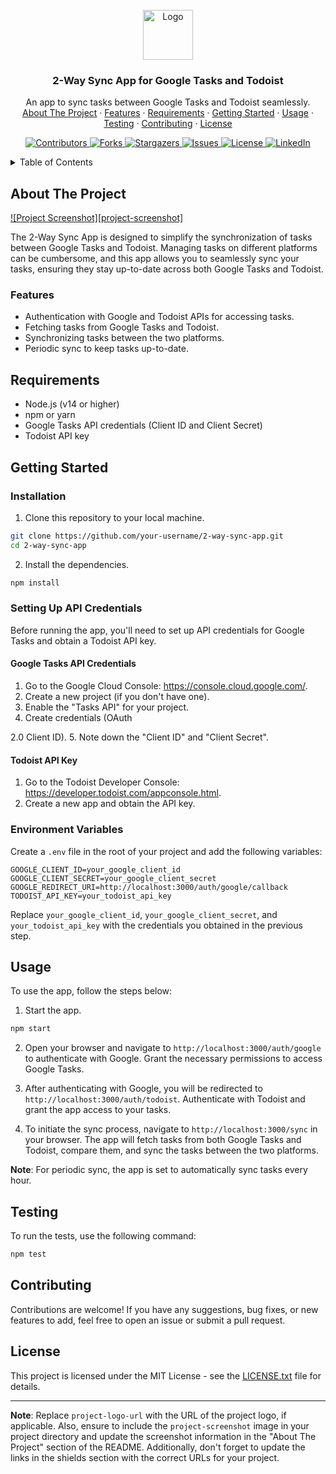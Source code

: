 <!-- Project Logo -->
<br />
<div align="center">
  <a href="https://github.com/your-username/2-way-sync-app">
    <img src="project-logo-url" alt="Logo" width="80" height="80">
  </a>

  <h3 align="center">2-Way Sync App for Google Tasks and Todoist</h3>

  <p align="center">
    An app to sync tasks between Google Tasks and Todoist seamlessly.
    <br />
    <a href="#about-the-project">About The Project</a>
    ·
    <a href="#features">Features</a>
    ·
    <a href="#requirements">Requirements</a>
    ·
    <a href="#getting-started">Getting Started</a>
    ·
    <a href="#usage">Usage</a>
    ·
    <a href="#testing">Testing</a>
    ·
    <a href="#contributing">Contributing</a>
    ·
    <a href="#license">License</a>
  </p>
</div>

<!-- Project Shields -->
<p align="center">
  <a href="https://github.com/your-username/2-way-sync-app/graphs/contributors">
    <img src="https://img.shields.io/github/contributors/your-username/2-way-sync-app.svg?style=for-the-badge" alt="Contributors">
  </a>
  <a href="https://github.com/your-username/2-way-sync-app/network/members">
    <img src="https://img.shields.io/github/forks/your-username/2-way-sync-app.svg?style=for-the-badge" alt="Forks">
  </a>
  <a href="https://github.com/your-username/2-way-sync-app/stargazers">
    <img src="https://img.shields.io/github/stars/your-username/2-way-sync-app.svg?style=for-the-badge" alt="Stargazers">
  </a>
  <a href="https://github.com/your-username/2-way-sync-app/issues">
    <img src="https://img.shields.io/github/issues/your-username/2-way-sync-app.svg?style=for-the-badge" alt="Issues">
  </a>
  <a href="https://github.com/your-username/2-way-sync-app/blob/master/LICENSE.txt">
    <img src="https://img.shields.io/github/license/your-username/2-way-sync-app.svg?style=for-the-badge" alt="License">
  </a>
  <a href="https://linkedin.com/in/your-linkedin-username">
    <img src="https://img.shields.io/badge/-LinkedIn-black.svg?style=for-the-badge&logo=linkedin&colorB=555" alt="LinkedIn">
  </a>
</p>

<!-- Table of Contents -->
<details>
  <summary>Table of Contents</summary>
  <ol>
    <li>
      <a href="#about-the-project">About The Project</a>
      <ul>
        <li><a href="#features">Features</a></li>
      </ul>
    </li>
    <li><a href="#requirements">Requirements</a></li>
    <li>
      <a href="#getting-started">Getting Started</a>
      <ul>
        <li><a href="#installation">Installation</a></li>
        <li><a href="#setting-up-api-credentials">Setting Up API Credentials</a></li>
        <li><a href="#environment-variables">Environment Variables</a></li>
      </ul>
    </li>
    <li><a href="#usage">Usage</a></li>
    <li><a href="#testing">Testing</a></li>
    <li><a href="#contributing">Contributing</a></li>
    <li><a href="#license">License</a></li>
  </ol>
</details>

<!-- About The Project -->
## About The Project

[![Project Screenshot][project-screenshot]](https://example.com)

The 2-Way Sync App is designed to simplify the synchronization of tasks between Google Tasks and Todoist. Managing tasks on different platforms can be cumbersome, and this app allows you to seamlessly sync your tasks, ensuring they stay up-to-date across both Google Tasks and Todoist.

### Features

- Authentication with Google and Todoist APIs for accessing tasks.
- Fetching tasks from Google Tasks and Todoist.
- Synchronizing tasks between the two platforms.
- Periodic sync to keep tasks up-to-date.

<!-- Requirements -->
## Requirements

- Node.js (v14 or higher)
- npm or yarn
- Google Tasks API credentials (Client ID and Client Secret)
- Todoist API key

<!-- Getting Started -->
## Getting Started

### Installation

1. Clone this repository to your local machine.

```bash
git clone https://github.com/your-username/2-way-sync-app.git
cd 2-way-sync-app
```

2. Install the dependencies.

```bash
npm install
```

### Setting Up API Credentials

Before running the app, you'll need to set up API credentials for Google Tasks and obtain a Todoist API key.

#### Google Tasks API Credentials

1. Go to the Google Cloud Console: https://console.cloud.google.com/.
2. Create a new project (if you don't have one).
3. Enable the "Tasks API" for your project.
4. Create credentials (OAuth

 2.0 Client ID).
5. Note down the "Client ID" and "Client Secret".

#### Todoist API Key

1. Go to the Todoist Developer Console: https://developer.todoist.com/appconsole.html.
2. Create a new app and obtain the API key.

### Environment Variables

Create a `.env` file in the root of your project and add the following variables:

```dotenv
GOOGLE_CLIENT_ID=your_google_client_id
GOOGLE_CLIENT_SECRET=your_google_client_secret
GOOGLE_REDIRECT_URI=http://localhost:3000/auth/google/callback
TODOIST_API_KEY=your_todoist_api_key
```

Replace `your_google_client_id`, `your_google_client_secret`, and `your_todoist_api_key` with the credentials you obtained in the previous step.

<!-- Usage -->
## Usage

To use the app, follow the steps below:

1. Start the app.

```bash
npm start
```

2. Open your browser and navigate to `http://localhost:3000/auth/google` to authenticate with Google. Grant the necessary permissions to access Google Tasks.

3. After authenticating with Google, you will be redirected to `http://localhost:3000/auth/todoist`. Authenticate with Todoist and grant the app access to your tasks.

4. To initiate the sync process, navigate to `http://localhost:3000/sync` in your browser. The app will fetch tasks from both Google Tasks and Todoist, compare them, and sync the tasks between the two platforms.

**Note**: For periodic sync, the app is set to automatically sync tasks every hour.

<!-- Testing -->
## Testing

To run the tests, use the following command:

```bash
npm test
```

<!-- Contributing -->
## Contributing

Contributions are welcome! If you have any suggestions, bug fixes, or new features to add, feel free to open an issue or submit a pull request.

<!-- License -->
## License

This project is licensed under the MIT License - see the [LICENSE.txt](LICENSE.txt) file for details.

---
**Note**: Replace `project-logo-url` with the URL of the project logo, if applicable. Also, ensure to include the `project-screenshot` image in your project directory and update the screenshot information in the "About The Project" section of the README. Additionally, don't forget to update the links in the shields section with the correct URLs for your project.